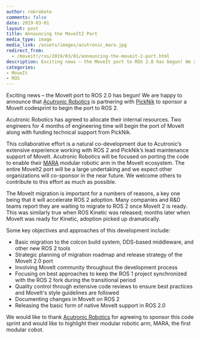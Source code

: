 ```yaml
---
author: robroboto
comments: false
date: 2019-03-01
layout: post
title: Announcing the MoveIt2 Port
media_type: image
media_link: /assets/images/acutronic_mara.jpg
redirect_from:
  - /moveit!/ros/2019/03/01/announcing-the-moveit-2-port.html
description: Exciting news – the MoveIt port to ROS 2.0 has begun! We are happy to announce that [Acutronic Robotics](https://acutronicrobotics.com/) is partnering with [PickNik](https://picknik.ai/) to sponsor a MoveIt codesprint to begin the port to ROS 2.
categories:
- MoveIt
- ROS
---
```


Exciting news – the MoveIt port to ROS 2.0 has begun! We are happy to announce that [Acutronic Robotics](https://acutronicrobotics.com/) is partnering with [PickNik](https://picknik.ai/) to sponsor a MoveIt codesprint to begin the port to ROS 2.

Acutronic Robotics has agreed to allocate their internal resources. Two engineers for 4 months of engineering time will begin the port of MoveIt along with funding technical support from PickNik.

This collaborative effort is a natural co-development due to Acutronic’s extensive experience working with ROS 2 and PickNik’s lead maintenance support of MoveIt. Acutronic Robotics will be focused on porting the code to enable their [MARA](https://acutronicrobotics.com/products/mara/) modular robotic arm in the MoveIt ecosystem. The entire MoveIt2 port will be a large undertaking and we expect other organizations will co-sponsor in the near future. We welcome others to contribute to this effort as much as possible.

The MoveIt migration is important for a numbers of reasons, a key one being that it will accelerate ROS 2 adoption. Many companies and R&D teams report they are waiting to migrate to ROS 2 once MoveIt 2 is ready. This was similarly true when ROS Kinetic was released; months later when MoveIt was ready for Kinetic, adoption picked up dramatically.

Some key objectives and approaches of this development include:
* Basic migration to the colcon build system, DDS-based middleware, and other new ROS 2 tools
* Strategic planning of migration roadmap and release strategy of the MoveIt 2.0 port
* Involving MoveIt community throughout the development process
* Focusing on best approaches to keep the ROS 1 project synchronized with the ROS 2 fork during the transitional period
* Quality control through extensive code reviews to ensure best practices and MoveIt's style guidelines are followed
* Documenting changes in MoveIt on ROS 2
* Releasing the basic form of native MoveIt support in ROS 2.0

We would like to thank [Acutronic Robotics](https://acutronicrobotics.com/) for agreeing to sponsor this code sprint and would like to highlight their modular robotic arm, MARA, the first modular cobot.
